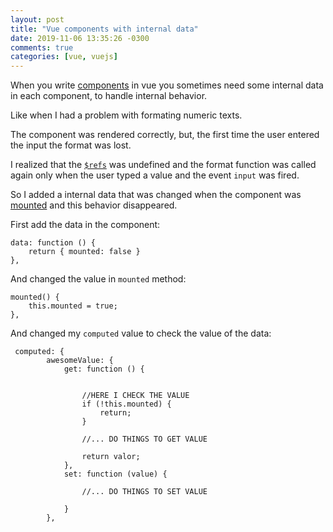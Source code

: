 ```yaml
---
layout: post
title: "Vue components with internal data"
date: 2019-11-06 13:35:26 -0300
comments: true
categories: [vue, vuejs]
---
```

When you write [components](https://br.vuejs.org/v2/guide/components.html) in vue you sometimes need some internal data in each component, to handle internal behavior.

Like when I had a problem with formating numeric texts.

The component was rendered correctly, but, the first time the user entered the input the format was lost.

I realized that the [`$refs`](https://br.vuejs.org/v2/guide/components-edge-cases.html#Acessando-Instancias-de-Componentes-e-Elementos-Filhos) was undefined and the format function was called again only when the user typed a value and the event `input` was fired.

So I added a internal data that was changed when the component was [mounted](https://vuejs.org/v2/guide/instance.html#Lifecycle-Diagram) and this behavior disappeared.

First add the data in the component:

~~~
data: function () {
    return { mounted: false }
},
~~~

And changed the value in `mounted` method:

~~~
mounted() {      
    this.mounted = true;
},
~~~

And changed my `computed` value to check the value of the data:

~~~
 computed: {
        awesomeValue: {
            get: function () {

                
                //HERE I CHECK THE VALUE
                if (!this.mounted) {
                    return;
                }

                //... DO THINGS TO GET VALUE

                return valor;
            },
            set: function (value) {

                //... DO THINGS TO SET VALUE

            }
        },

~~~